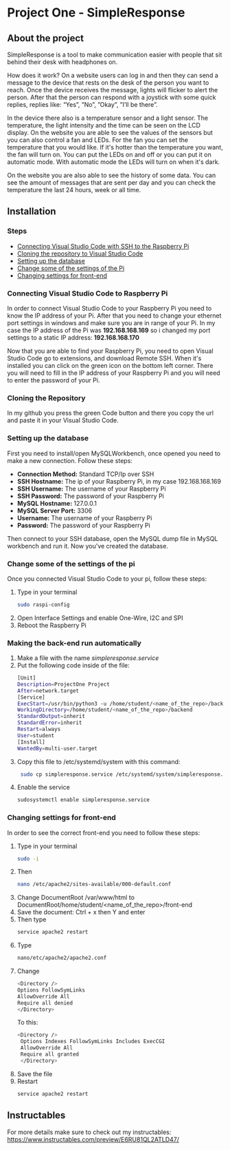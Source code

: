 # Project One - SimpleResponse

## About the project

SimpleResponse is a tool to make communication easier with people that sit behind their desk with headphones on.

How does it work? On a website users can log in and then they can send a message to the device that rests on the desk of the person you want to reach. Once the device receives the message, lights will flicker to alert the person. After that the person can respond with a joystick with some quick replies, replies like: “Yes”, ”No”, ”Okay”, ”I’ll be there”.

In the device there also is a temperature sensor and a light sensor. The temperature, the light intensity and the time can be seen on the LCD display.
On the website you are able to see the values of the sensors but you can also control a fan and LEDs. For the fan you can set the temperature that you would like. If it's hotter than the temperature you want, the fan will turn on. You can put the LEDs on and off or you can put it on automatic mode. With automatic mode the LEDs will turn on when it's dark.

On the website you are also able to see the history of some data. You can see the amount of messages that are sent per day and you can check the temperature the last 24 hours, week or all time.

## Installation

### Steps

- <a href="#Connecting-Visual-Studio-Code-to-Raspberry-Pi">Connecting Visual Studio Code with SSH to the Raspberry Pi</a>
- <a href="#Cloning-the-Repository">Cloning the repository to Visual Studio Code</a>
- <a href="#Setting-up-the-database">Setting up the database</a>
- <a href="#Change-some-of-the-settings-of-the-pi">Change some of the settings of the Pi</a>
- <a href="#Changing-settings-for-front-end">Changing settings for front-end</a>

### Connecting Visual Studio Code to Raspberry Pi

In order to connect Visual Studio Code to your Raspberry Pi you need to know the IP address of your Pi. After that you need to change your ethernet port settings in windows and make sure you are in range of your Pi. In my case the IP address of the Pi was **192.168.168.169** so i changed my port settings to a static IP address: **192.168.168.170**

Now that you are able to find your Raspberry Pi, you need to open Visual Studio Code go to extensions, and download Remote SSH.
When it's installed you can click on the green icon on the bottom left corner. There you will need to fill in the IP address of your Raspberry Pi and you will need to enter the password of your Pi.

### Cloning the Repository

In my github you press the green Code button and there you copy the url and paste it in your Visual Studio Code.

### Setting up the database

First you need to install/open MySQLWorkbench, once opened you need to make a new connection. Follow these steps:

- **Connection Method:** Standard TCP/Ip over SSH
- **SSH Hostname:** The ip of your Raspberry Pi, in my case 192.168.168.169
- **SSH Username:** The username of your Raspberry Pi
- **SSH Password:** The password of your Raspberry Pi
- **MySQL Hostname:** 127.0.0.1
- **MySQL Server Port:** 3306
- **Username:** The username of your Raspberry Pi
- **Password:** The password of your Raspberry Pi

Then connect to your SSH database, open the MySQL dump file in MySQL workbench and run it. Now you've created the database.

### Change some of the settings of the pi

Once you connected Visual Studio Code to your pi, follow these steps:

1. Type in your terminal
   ```sh
   sudo raspi-config
   ```
2. Open Interface Settings and enable One-Wire, I2C and SPI
3. Reboot the Raspberry Pi

### Making the back-end run automatically

1. Make a file with the name _simpleresponse.service_
2. Put the following code inside of the file:
   ```sh
   [Unit]
   Description=ProjectOne Project
   After=network.target
   [Service]
   ExecStart=/usr/bin/python3 -u /home/student/<name_of_the_repo>/backend/app.py
   WorkingDirectory=/home/student/<name_of_the_repo>/backend
   StandardOutput=inherit
   StandardError=inherit
   Restart=always
   User=student
   [Install]
   WantedBy=multi-user.target
   ```
3. Copy this file to /etc/systemd/system with this command:
   ```sh
    sudo cp simpleresponse.service /etc/systemd/system/simpleresponse.service
   ```
4. Enable the service
   ```sh
   sudosystemctl enable simpleresponse.service
   ```

### Changing settings for front-end

In order to see the correct front-end you need to follow these steps:

1. Type in your terminal
   ```sh
   sudo -i
   ```
2. Then
   ```sh
   nano /etc/apache2/sites-available/000-default.conf
   ```
3. Change DocumentRoot /var/www/html to DocumentRoot/home/student/<name_of_the_repo>/front-end
4. Save the document: Ctrl + x then Y and enter
5. Then type
   ```sh
   service apache2 restart
   ```
6. Type
   ```sh
   nano/etc/apache2/apache2.conf
   ```
7. Change
   ```sh
   <Directory />
   Options FollowSymLinks
   AllowOverride All
   Require all denied
   </Directory>
   ```
   To this:
   ```sh
   <Directory />
    Options Indexes FollowSymLinks Includes ExecCGI
    AllowOverride All
    Require all granted
    </Directory>
   ```
8. Save the file
9. Restart
   ```sh
   service apache2 restart
   ```

## Instructables

For more details make sure to check out my instructables: https://www.instructables.com/preview/E6RU81QL2ATLD47/
